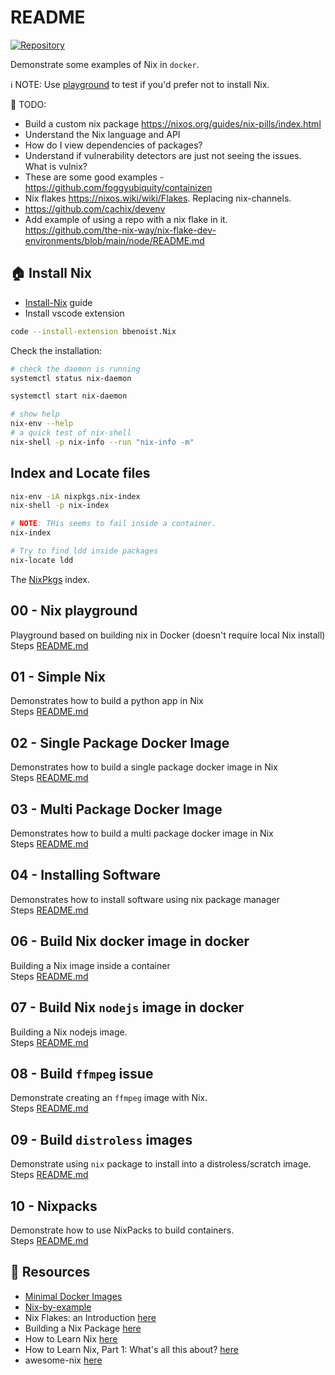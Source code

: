 # README

[![Repository](https://skillicons.dev/icons?i=docker,bash,linux)](https://skillicons.dev)

Demonstrate some examples of Nix in `docker`.  

ℹ️ NOTE: Use [playground](##Example-0---Nix-playground) to test if you'd prefer not to install Nix.  

📝 TODO:

* Build a custom nix package https://nixos.org/guides/nix-pills/index.html
* Understand the Nix language and API
* How do I view dependencies of packages?  
* Understand if vulnerability detectors are just not seeing the issues.  What is vulnix?
* These are some good examples - https://github.com/foggyubiquity/containizen  
* Nix flakes https://nixos.wiki/wiki/Flakes.  Replacing nix-channels.
* https://github.com/cachix/devenv
* Add example of using a repo with a nix flake in it.  https://github.com/the-nix-way/nix-flake-dev-environments/blob/main/node/README.md

## 🏠 Install Nix

* [Install-Nix](https://nixos.org/download.html) guide
* Install vscode extension

```sh
code --install-extension bbenoist.Nix
```

Check the installation:  

```sh
# check the daemon is running
systemctl status nix-daemon

systemctl start nix-daemon      

# show help
nix-env --help
# a quick test of nix-shell
nix-shell -p nix-info --run "nix-info -m"
```

## Index and Locate files

```sh
nix-env -iA nixpkgs.nix-index
nix-shell -p nix-index

# NOTE: THis seems to fail inside a container.  
nix-index  

# Try to find ldd inside packages
nix-locate ldd
```

The [NixPkgs](https://github.com/nixos/nixpkgs) index.  

## 00 - Nix playground

Playground based on building nix in Docker (doesn't require local Nix install)  
Steps [README.md](./00_playground/README.md)  

## 01 - Simple Nix

Demonstrates how to build a python app in Nix  
Steps [README.md](./01_simple_python/README.md)  

## 02 - Single Package Docker Image

Demonstrates how to build a single package docker image in Nix  
Steps [README.md](./02_single_package_docker/README.md)  

## 03 - Multi Package Docker Image

Demonstrates how to build a multi package docker image in Nix  
Steps [README.md](./03_multi_package_docker/README.md)  

## 04 - Installing Software

Demonstrates how to install software using nix package manager  
Steps [README.md](./04_instaling_software/README.md)  

## 06 - Build Nix docker image in docker

Building a Nix image inside a container  
Steps [README.md](./06_build_nix_in_docker/README.md)  

## 07 - Build Nix `nodejs` image in docker

Building a Nix nodejs image.  
Steps [README.md](./07_build_nodejs_image/README.md)  

## 08 - Build `ffmpeg` issue

Demonstrate creating an `ffmpeg` image with Nix.  
Steps [README.md](./08_ffmpeg/README.md)  

## 09 - Build `distroless` images

Demonstrate using `nix` package to install into a distroless/scratch image.  
Steps [README.md](./09_distroless/README.md)  

## 10 - Nixpacks

Demonstrate how to use NixPacks to build containers.  
Steps [README.md](./10_nixpacks/README.md)  

## 👀 Resources

* [Minimal Docker Images](https://jpetazzo.github.io/2020/04/01/quest-minimal-docker-images-part-3/)  
* [Nix-by-example](https://medium.com/@MrJamesFisher/nix-by-example-a0063a1a4c55)  
* Nix Flakes: an Introduction [here](https://christine.website/blog/nix-flakes-1-2022-02-21)
* Building a Nix Package [here](https://elatov.github.io/2022/01/building-a-nix-package/)
* How to Learn Nix [here](https://ianthehenry.com/posts/how-to-learn-nix/)
* How to Learn Nix, Part 1: What's all this about? [here](https://ianthehenry.com/posts/how-to-learn-nix/introduction/)
* awesome-nix [here](https://nix-community.github.io/awesome-nix/)
